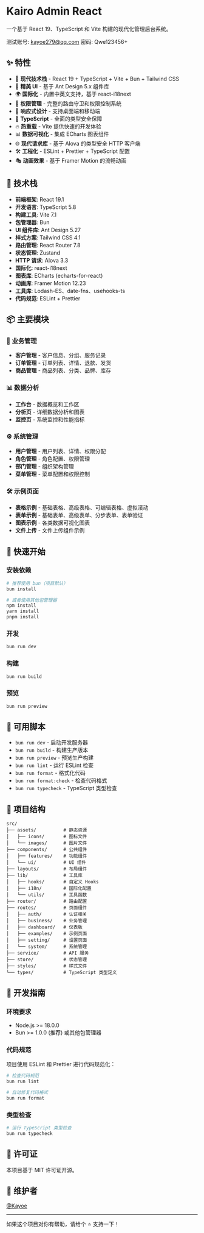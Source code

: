# Kairo Admin React

一个基于 React 19、TypeScript 和 Vite 构建的现代化管理后台系统。

测试账号: kayoe279@qq.com  密码: Qwe123456+

## ✨ 特性

- 🚀 **现代技术栈** - React 19 + TypeScript + Vite + Bun + Tailwind CSS
- 🎨 **精美 UI** - 基于 Ant Design 5.x 组件库
- 🌍 **国际化** - 内置中英文支持，基于 react-i18next
- 🔐 **权限管理** - 完整的路由守卫和权限控制系统
- 📱 **响应式设计** - 支持桌面端和移动端
- 🎯 **TypeScript** - 全面的类型安全保障
- 🔥 **热重载** - Vite 提供快速的开发体验
- 📊 **数据可视化** - 集成 ECharts 图表组件
- 🌐 **现代请求库** - 基于 Alova 的类型安全 HTTP 客户端
- 🛠️ **工程化** - ESLint + Prettier + TypeScript 配置
- 🎭 **动画效果** - 基于 Framer Motion 的流畅动画

## 🚀 技术栈

- **前端框架**: React 19.1
- **开发语言**: TypeScript 5.8
- **构建工具**: Vite 7.1
- **包管理器**: Bun
- **UI 组件库**: Ant Design 5.27
- **样式方案**: Tailwind CSS 4.1
- **路由管理**: React Router 7.8
- **状态管理**: Zustand
- **HTTP 请求**: Alova 3.3
- **国际化**: react-i18next
- **图表库**: ECharts (echarts-for-react)
- **动画库**: Framer Motion 12.23
- **工具库**: Lodash-ES、date-fns、usehooks-ts
- **代码规范**: ESLint + Prettier

## 📦 主要模块

### 🏢 业务管理

- **客户管理** - 客户信息、分组、服务记录
- **订单管理** - 订单列表、详情、退款、发货
- **商品管理** - 商品列表、分类、品牌、库存

### 📊 数据分析

- **工作台** - 数据概览和工作区
- **分析页** - 详细数据分析和图表
- **监控页** - 系统监控和性能指标

### ⚙️ 系统管理

- **用户管理** - 用户列表、详情、权限分配
- **角色管理** - 角色配置、权限管理
- **部门管理** - 组织架构管理
- **菜单管理** - 菜单配置和权限控制

### 🛠️ 示例页面

- **表格示例** - 基础表格、高级表格、可编辑表格、虚拟滚动
- **表单示例** - 基础表单、高级表单、分步表单、表单验证
- **图表示例** - 各类数据可视化图表
- **文件上传** - 文件上传组件示例

## 🚀 快速开始

### 安装依赖

```bash
# 推荐使用 bun（项目默认）
bun install

# 或者使用其他包管理器
npm install
yarn install
pnpm install
```

### 开发

```bash
bun run dev
```

### 构建

```bash
bun run build
```

### 预览

```bash
bun run preview
```

## 📜 可用脚本

- `bun run dev` - 启动开发服务器
- `bun run build` - 构建生产版本
- `bun run preview` - 预览生产构建
- `bun run lint` - 运行 ESLint 检查
- `bun run format` - 格式化代码
- `bun run format:check` - 检查代码格式
- `bun run typecheck` - TypeScript 类型检查

## 📁 项目结构

```
src/
├── assets/          # 静态资源
│   ├── icons/       # 图标文件
│   └── images/      # 图片文件
├── components/      # 公共组件
│   ├── features/    # 功能组件
│   └── ui/          # UI 组件
├── layouts/         # 布局组件
├── lib/             # 工具库
│   ├── hooks/       # 自定义 Hooks
│   ├── i18n/        # 国际化配置
│   └── utils/       # 工具函数
├── router/          # 路由配置
├── routes/          # 页面组件
│   ├── auth/        # 认证相关
│   ├── business/    # 业务管理
│   ├── dashboard/   # 仪表板
│   ├── examples/    # 示例页面
│   ├── setting/     # 设置页面
│   └── system/      # 系统管理
├── service/         # API 服务
├── store/           # 状态管理
├── styles/          # 样式文件
└── types/           # TypeScript 类型定义
```

## 🔧 开发指南

### 环境要求

- Node.js >= 18.0.0
- Bun >= 1.0.0 (推荐) 或其他包管理器

### 代码规范

项目使用 ESLint 和 Prettier 进行代码规范化：

```bash
# 检查代码规范
bun run lint

# 自动修复代码格式
bun run format
```

### 类型检查

```bash
# 运行 TypeScript 类型检查
bun run typecheck
```

## 📄 许可证

本项目基于 MIT 许可证开源。

## 👥 维护者

[@Kayoe](https://github.com/kayoe279)

---

如果这个项目对你有帮助，请给个 ⭐️ 支持一下！
